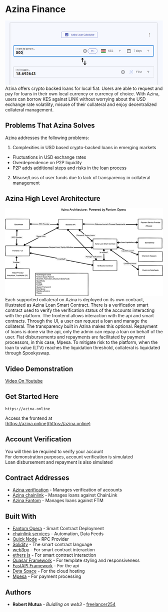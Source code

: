 # Azina Finance
![alt text](https://github.com/freelancer254/azina/blob/main/images/azina.PNG?raw=true)
Azina offers crypto backed loans for local fiat. Users are able to request and pay for loans in their own local currency 
or currency of choice. With Azina, users can borrow KES against LINK without worrying about the USD exchange rate volatility, misuse of their collateral and enjoy 
decentralized collateral management.

## Problems That Azina Solves
Azina addresses the following problems:
1. Complexities in USD based crypto-backed loans in emerging markets
- Fluctuations in USD exchange rates
- Overdependence on P2P liquidity
- P2P adds additional steps and risks in the loan process
2. Misuse/Loss of user funds due to lack of transparency in collateral management


## Azina High Level Architecture
![alt text](https://github.com/freelancer254/azina/blob/main/images/azinaarchitecture.png?raw=true)
Each supported collateral on Azina is deployed on its own contract, illustrated as Azina Loan Smart Contract. There is a verification smart contract
used to verify the verification status of the accounts interacting with the platform. The frontend allows interaction with the api and smart contracts.
Through the UI, a user can request a loan and manage the collateral. The transparency built in Azina makes this optional. Repayment of loans is done via the api,
only the admin can repay a loan on behalf of the user. Fiat disbursements and repayments are facilitated by payment processors, in this case, Mpesa. To mitigate risk 
to the platform, when the loan to value (LTV) reaches the liquidation threshold, collateral is liquidated through Spookyswap.



## Video Demonstration
[Video On Youtube](https://www.youtube.com/)

## Get Started Here
```
https://azina.online
```
Access the frontend at\
[https://azina.online](https://azina.online)


## Account Verification

You will then be required to verify your account\
For demonstration purposes, account verification is simulated\
Loan disbursement and repayment is also simulated


## Contract Addresses
* [Azina verification](https://ftmscan.com/address/0x660280187d6776aDBB0b217926329c1c0f07C2a3#code) - Manages verification of accounts
* [Azina chainlink](https://ftmscan.com/address/0xF2a394C5ec03bCCD6d01e2288F061D099C1e2e4E#code) - Manages loans against ChainLink
* [Azina Fantom](https://ftmscan.com/address/0x3EaC5be319fAD81f3B55E696f3c4ce25A8B78256#code) - Manages loans against FTM

## Built With
* [Fantom Opera](https://fantom.foundation/) - Smart Contract Deployment
* [chainlink services](https://chain.link/) - Automation, Data Feeds
* [Quick Node](https://alchemy.com/) - RPC Provider
* [Solidity](https://docs.soliditylang.org/en/v0.8.7/) - The smart contract language
* [web3py](https://web3py.readthedocs.io/en/stable/) - For smart contract interaction
* [ethers js](https://docs.ethers.io/v5/) - For smart contract interaction
* [Quasar Framework](https://quasar.dev/) - For template styling and responsiveness
* [FastAPI Framework](https://fastapi.tiangolo.com/) - For the api
* [Deta Space](https://deta.space/) - For the cloud hosting
* [Mpesa](https://developer.safaricom.co.ke/) - For payment processing

## Authors

* **Robert Mutua** - *Buidling on web3* - [freelancer254](https://github.com/freelancer254)








